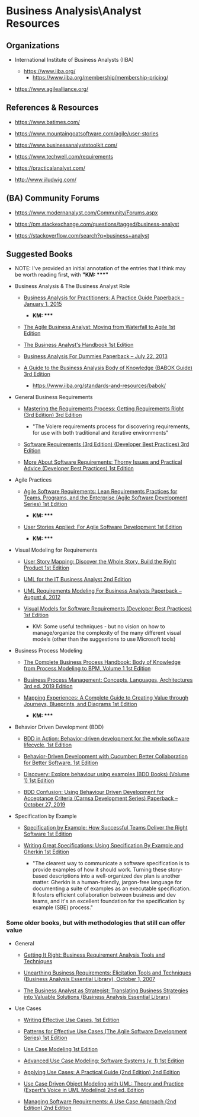 
# Business Analysis\Analyst Resources 

## Organizations
- International Institute of Business Analysts (IIBA)
  + https://www.iiba.org/
    * https://www.iiba.org/membership/membership-pricing/

- https://www.agilealliance.org/


## References & Resources
- https://www.batimes.com/

- https://www.mountaingoatsoftware.com/agile/user-stories

- https://www.businessanalyststoolkit.com/

- https://www.techwell.com/requirements

- https://practicalanalyst.com/

- http://www.jiludwig.com/



## (BA) Community Forums
- https://www.modernanalyst.com/Community/Forums.aspx

- https://pm.stackexchange.com/questions/tagged/business-analyst

- https://stackoverflow.com/search?q=business+analyst


## Suggested Books
- NOTE: I've provided an initial annotation of the entries that I think may be worth reading first, with __"KM: ***"__

- Business Analysis & The Business Analyst Role

  + [Business Analysis for Practitioners: A Practice Guide Paperback – January 1, 2015](https://www.amazon.com/Business-Analysis-Practitioners-Practice-Guide/dp/1628250690/)
	* __KM: ***__

  + [The Agile Business Analyst: Moving from Waterfall to Agile 1st Edition](https://www.amazon.com/Agile-Business-Analyst-Moving-Waterfall/dp/0692481850/)
  
  + [The Business Analyst's Handbook 1st Edition](https://www.amazon.com/Business-Analysts-Handbook-Howard-Podeswa/dp/1598635654/)

  + [Business Analysis For Dummies Paperback – July 22, 2013](https://www.amazon.com/Business-Analysis-Dummies-Kupe-Kupersmith/dp/1118510585/)

  + [A Guide to the Business Analysis Body of Knowledge (BABOK Guide) 3rd Edition](https://www.amazon.com/Guide-Business-Analysis-Knowledge-BABOK/dp/1927584027/)
    * https://www.iiba.org/standards-and-resources/babok/

 
- General Business Requirements
  + [Mastering the Requirements Process: Getting Requirements Right (3rd Edition) 3rd Edition](https://www.amazon.com/Mastering-Requirements-Process-Getting-Right/dp/0321815742/)
    * "The Volere requirements process for discovering requirements, for use with both traditional and iterative environments"

  + [Software Requirements (3rd Edition) (Developer Best Practices) 3rd Edition](https://www.amazon.com/Software-Requirements-Developer-Best-Practices/dp/0735679665/)

  + [More About Software Requirements: Thorny Issues and Practical Advice (Developer Best Practices) 1st Edition](https://www.amazon.com/More-About-Software-Requirements-Practical/dp/0735622671/)


- Agile Practices
  + [Agile Software Requirements: Lean Requirements Practices for Teams, Programs, and the Enterprise (Agile Software Development Series) 1st Edition](https://www.amazon.com/Agile-Software-Requirements-Enterprise-Development/dp/0321635841)
	* __KM: ***__

  + [User Stories Applied: For Agile Software Development 1st Edition](https://www.amazon.com/User-Stories-Applied-Software-Development/dp/0321205685/)
	* __KM: ***__

- Visual Modeling for Requirements
  + [User Story Mapping: Discover the Whole Story, Build the Right Product 1st Edition](https://www.amazon.com/User-Story-Mapping-Discover-Product/dp/1491904909)

  + [UML for the IT Business Analyst 2nd Edition](https://www.amazon.com/gp/product/1598638688/)
  
  + [UML Requirements Modeling For Business Analysts Paperback – August 4, 2012](https://www.amazon.com/UML-Requirements-Modeling-Business-Analysts/dp/193550424X)

  + [Visual Models for Software Requirements (Developer Best Practices) 1st Edition](https://www.amazon.com/Visual-Software-Requirements-Developer-Practices/dp/0735667721/)
    + KM: Some useful techniques - but no vision on how to manage/organize the complexity of the many different visual models (other than the suggestions to use Microsoft tools)


- Business Process Modeling
  + [The Complete Business Process Handbook: Body of Knowledge from Process Modeling to BPM, Volume 1 1st Edition](https://www.amazon.com/Complete-Business-Process-Handbook-Knowledge/dp/0127999590/)

  + [Business Process Management: Concepts, Languages, Architectures 3rd ed. 2019 Edition](https://www.amazon.com/Business-Process-Management-Languages-Architectures/dp/3662594315/)
  
  + [Mapping Experiences: A Complete Guide to Creating Value through Journeys, Blueprints, and Diagrams 1st Edition](https://www.amazon.com/Mapping-Experiences-Complete-Creating-Blueprints/dp/1491923539/)
	* __KM: ***__

- Behavior Driven Development (BDD)
  + [BDD in Action: Behavior-driven development for the whole software lifecycle, 1st Edition](https://www.amazon.com/BDD-Action-Behavior-driven-development-lifecycle/dp/161729165X)

  + [Behavior-Driven Development with Cucumber: Better Collaboration for Better Software, 1st Edition](https://www.amazon.com/Behavior-Driven-Development-Cucumber-Specification-Example/dp/0321772636)
  
  + [Discovery: Explore behaviour using examples (BDD Books) (Volume 1) 1st Edition](https://www.amazon.com/Discovery-Explore-behaviour-using-examples/dp/1983591254)

  + [BDD Confusion: Using Behaviour Driven Development for Acceptance Criteria (Carnsa Development Series) Paperback – October 27, 2019](https://www.amazon.com/BDD-Confusion-Behaviour-Development-Acceptance/dp/1700351540/)

- Specification by Example
  + [Specification by Example: How Successful Teams Deliver the Right Software 1st Edition](https://www.amazon.com/Specification-Example-Successful-Deliver-Software/dp/1617290084/)

  + [Writing Great Specifications: Using Specification By Example and Gherkin 1st Edition](https://www.amazon.com/Writing-Great-Specifications-Specification-Example/dp/1617294101/)
    * "The clearest way to communicate a software specification is to provide examples of how it should work. Turning these story-based descriptions into a well-organized dev plan is another matter. Gherkin is a human-friendly, jargon-free language for documenting a suite of examples as an executable specification. It fosters efficient collaboration between business and dev teams, and it's an excellent foundation for the specification by example (SBE) process."


### Some older books, but with methodologies that still can offer value
- General 
  + [Getting It Right: Business Requirement Analysis Tools and Techniques](https://www.amazon.com/Getting-Right-Business-Requirement-Techniques/dp/1567262112/)

  + [Unearthing Business Requirements: Elicitation Tools and Techniques (Business Analysis Essential Library), October 1, 2007](https://www.amazon.com/Unearthing-Business-Requirements-Elicitation-Techniques/dp/1567262104)

  + [The Business Analyst as Strategist: Translating Business Strategies into Valuable Solutions (Business Analysis Essential Library)](https://www.amazon.com/Business-Analyst-Strategist-Translating-Strategies/dp/1567262090/)

- Use Cases 
  + [Writing Effective Use Cases, 1st Edition](https://www.amazon.com/Writing-Effective-Cases-Alistair-Cockburn/dp/0201702258/)

  + [Patterns for Effective Use Cases (The Agile Software Development Series) 1st Edition](https://www.amazon.com/Patterns-Effective-Cases-Software-Development/dp/0201721848/)

  + [Use Case Modeling 1st Edition](https://www.amazon.com/Use-Case-Modeling-Kurt-Bittner/dp/0201709139/)

  + [Advanced Use Case Modeling: Software Systems (v. 1) 1st Edition](https://www.amazon.com/Advanced-Use-Case-Modeling-Software/dp/0201615924)

  + [Applying Use Cases: A Practical Guide (2nd Edition) 2nd Edition](https://www.amazon.com/Applying-Use-Cases-Practical-Guide/dp/0201708531/)

  + [Use Case Driven Object Modeling with UML: Theory and Practice (Expert's Voice in UML Modeling) 2nd ed. Edition](https://www.amazon.com/Use-Case-Driven-Object-Modeling/dp/1430243058/)

  + [Managing Software Requirements: A Use Case Approach (2nd Edition) 2nd Edition](https://www.amazon.com/Managing-Software-Requirements-Case-Approach/dp/032112247X/)
 
